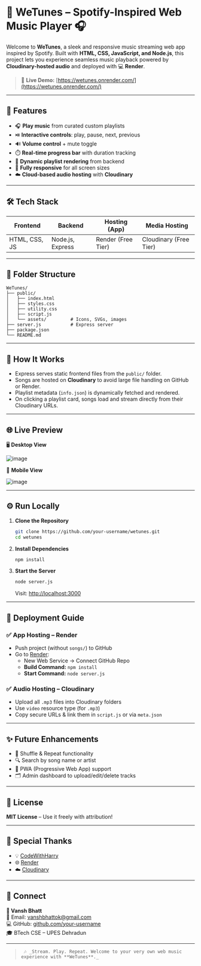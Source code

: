 # 🎵 WeTunes – Spotify-Inspired Web Music Player 🎧

Welcome to **WeTunes**, a sleek and responsive music streaming web app inspired by Spotify. Built with **HTML, CSS, JavaScript, and Node.js**, this project lets you experience seamless music playback powered by **Cloudinary-hosted audio** and deployed with 💻 **Render**.

> 🔗 **Live Demo:** [https://wetunes.onrender.com/](https://wetunes.onrender.com/)

---

## 🚀 Features

- 🎧 **Play music** from curated custom playlists  
- ⏯️ **Interactive controls**: play, pause, next, previous  
- 🔊 **Volume control** + mute toggle  
- ⏱️ **Real-time progress bar** with duration tracking  
- 📁 **Dynamic playlist rendering** from backend  
- 📱 **Fully responsive** for all screen sizes  
- ☁️ **Cloud-based audio hosting** with **Cloudinary**

---

## 🛠️ Tech Stack

| Frontend     | Backend        | Hosting (App) | Media Hosting   |
|--------------|----------------|----------------|------------------|
| HTML, CSS, JS | Node.js, Express | Render (Free Tier) | Cloudinary (Free Tier) |

---

## 📁 Folder Structure

```
WeTunes/
├── public/
│   ├── index.html
│   ├── styles.css
│   ├── utility.css
│   ├── script.js
│   └── assets/         # Icons, SVGs, images
├── server.js           # Express server
├── package.json
└── README.md
```

---

## 🧠 How It Works

- Express serves static frontend files from the `public/` folder.
- Songs are hosted on **Cloudinary** to avoid large file handling on GitHub or Render.
- Playlist metadata (`info.json`) is dynamically fetched and rendered.
- On clicking a playlist card, songs load and stream directly from their Cloudinary URLs.

---

## 🌐 Live Preview

🖥️ **Desktop View**  

![image](https://github.com/user-attachments/assets/6a131468-bf0e-4e6d-a284-2b8fff4acf79)


📱 **Mobile View** 

![image](https://github.com/user-attachments/assets/c602bfed-64e0-4c6d-846a-29b322e84db5)


---

## ⚙️ Run Locally

1. **Clone the Repository**
   ```bash
   git clone https://github.com/your-username/wetunes.git
   cd wetunes
   ```

2. **Install Dependencies**
   ```bash
   npm install
   ```

3. **Start the Server**
   ```bash
   node server.js
   ```
   Visit: [http://localhost:3000](http://localhost:3000)

---

## 🚀 Deployment Guide

### ✅ App Hosting – Render
- Push project (without `songs/`) to GitHub
- Go to [Render](https://render.com/):  
  - New Web Service → Connect GitHub Repo
  - **Build Command:** `npm install`  
  - **Start Command:** `node server.js`

### ✅ Audio Hosting – Cloudinary
- Upload all `.mp3` files into Cloudinary folders  
- Use `video` resource type (for `.mp3`)  
- Copy secure URLs & link them in `script.js` or via `meta.json`

---

## ✨ Future Enhancements

- 🔁 Shuffle & Repeat functionality  
- 🔍 Search by song name or artist  
- 📱 PWA (Progressive Web App) support  
- 🗂️ Admin dashboard to upload/edit/delete tracks

---

## 📜 License

**MIT License** – Use it freely with attribution!

---

## 🙌 Special Thanks

- 💡 [CodeWithHarry](https://www.codewithharry.com/)
- 🌐 [Render](https://render.com/)
- ☁️ [Cloudinary](https://cloudinary.com/)

---

## 🤝 Connect

**👤 Vansh Bhatt**  
📧 Email: [vanshbhattok@gmail.com](mailto:vanshbhattok@gmail.com)  
💻 GitHub: [github.com/your-username](https://github.com/your-username)  
🎓 BTech CSE – UPES Dehradun

---

>``` 🎶 _Stream. Play. Repeat. Welcome to your very own web music experience with **WeTunes**._```

